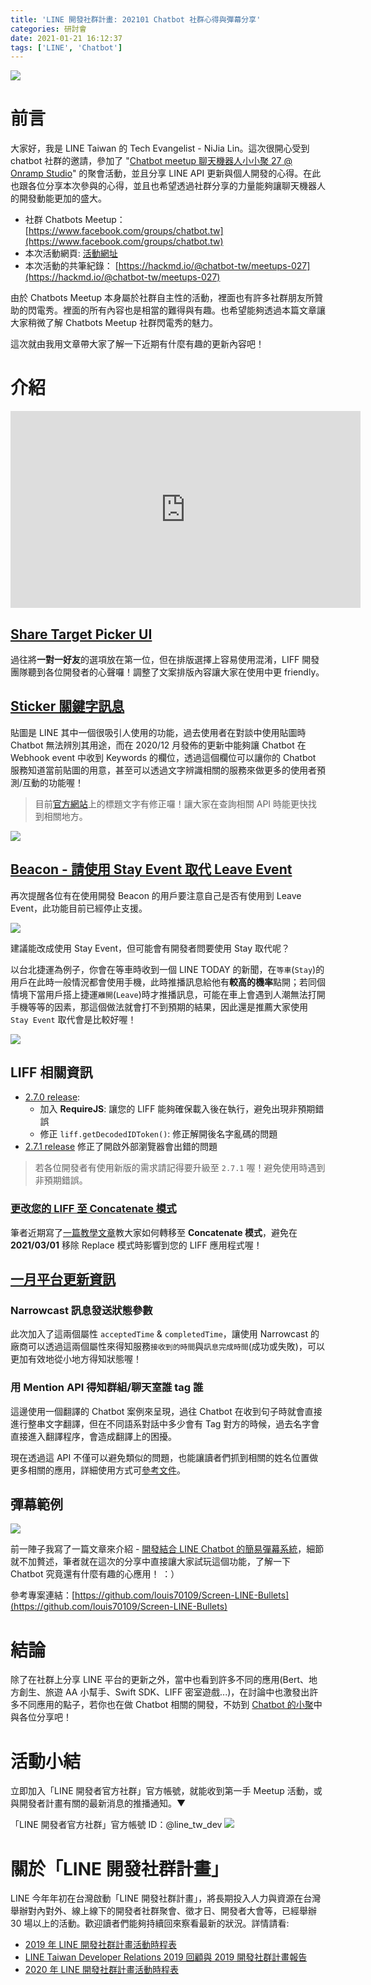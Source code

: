 ```yaml
---
title: 'LINE 開發社群計畫: 202101 Chatbot 社群心得與彈幕分享'
categories: 研討會
date: 2021-01-21 16:12:37
tags: ['LINE', 'Chatbot']
---
```


<style>
  section.compact {
    font-size: 150%  
  }
  img[alt~="center"] {
    display: block;
    margin: 0 auto;
  }
</style>

![](https://nijialin.com/images/2021/chatbot-27/0.jpg)

# 前言

大家好，我是 LINE Taiwan 的 Tech Evangelist - NiJia Lin。這次很開心受到 chatbot 社群的邀請，參加了 "[Chatbot meetup 聊天機器人小小聚 27 @ Onramp Studio](https://events.chatbot.tw/events/26)" 的聚會活動，並且分享 LINE API 更新與個人開發的心得。在此也跟各位分享本次參與的心得，並且也希望透過社群分享的力量能夠讓聊天機器人的開發動能更加的盛大。

- 社群 Chatbots Meetup： [https://www.facebook.com/groups/chatbot.tw](https://www.facebook.com/groups/chatbot.tw)
- 本次活動網頁: [活動網址](https://events.chatbot.tw/events/26)
- 本次活動的共筆紀錄： [https://hackmd.io/@chatbot-tw/meetups-027](https://hackmd.io/@chatbot-tw/meetups-027)

由於 Chatbots Meetup 本身屬於社群自主性的活動，裡面也有許多社群朋友所贊助的閃電秀。裡面的所有內容也是相當的難得與有趣。也希望能夠透過本篇文章讓大家稍微了解 Chatbots Meetup 社群閃電秀的魅力。

這次就由我用文章帶大家了解一下近期有什麼有趣的更新內容吧！

<!-- more -->

# 介紹

<iframe width="560" height="315" src="https://www.youtube.com/embed/OaX09Qp95Yw" frameborder="0" allow="accelerometer; autoplay; clipboard-write; encrypted-media; gyroscope; picture-in-picture" allowfullscreen></iframe>

## [Share Target Picker UI](<(https://developers.line.biz/zh-hant/news/2020/12/01/share-target-picker-ui-improve/)>)

<script async class="speakerdeck-embed" data-slide="3" data-id="72900f18058940949e021bbc93066200" data-ratio="1.77777777777778" src="//speakerdeck.com/assets/embed.js"></script>

過往將**一對一好友**的選項放在第一位，但在排版選擇上容易使用混淆，LIFF 開發團隊聽到各位開發者的心聲囉！調整了文案排版內容讓大家在使用中更 friendly。

## [Sticker 關鍵字訊息](https://developers.line.biz/zh-hant/news/2020/12/02/messaging-api-update-december-2020/)

<script async class="speakerdeck-embed" data-slide="4" data-id="72900f18058940949e021bbc93066200" data-ratio="1.77777777777778" src="//speakerdeck.com/assets/embed.js"></script>

貼圖是 LINE 其中一個很吸引人使用的功能，過去使用者在對談中使用貼圖時 Chatbot 無法辨別其用途，而在 2020/12 月發佈的更新中能夠讓 Chatbot 在 Webhook event 中收到 Keywords 的欄位，透過這個欄位可以讓你的 Chatbot 服務知道當前貼圖的用意，甚至可以透過文字辨識相關的服務來做更多的使用者預測/互動的功能喔！

> 目前[官方網站](https://developers.line.biz/zh-hant/)上的標題文字有修正囉！讓大家在查詢相關 API 時能更快找到相關地方。

![](https://nijialin.com/images/2021/chatbot-27/1.png)

## [Beacon - 請使用 Stay Event 取代 Leave Event](https://developers.line.biz/zh-hant/news/2021/01/07/deprecate-leave-event-for-beacon/)

<script async class="speakerdeck-embed" data-slide="10" data-id="72900f18058940949e021bbc93066200" data-ratio="1.77777777777778" src="//speakerdeck.com/assets/embed.js"></script>

再次提醒各位有在使用開發 Beacon 的用戶要注意自己是否有使用到 Leave Event，此功能目前已經停止支援。

![](https://nijialin.com/images/2021/chatbot-27/3.png)

建議能改成使用 Stay Event，但可能會有開發者問要使用 Stay 取代呢？

以台北捷運為例子，你會在等車時收到一個 LINE TODAY 的新聞，在`等車`(`Stay`)的用戶在此時一般情況都會使用手機，此時推播訊息給他有**較高的機率**點開；若同個情境下當用戶搭上捷運`離開`(`Leave`)時才推播訊息，可能在車上會遇到人潮無法打開手機等等的因素，那這個做法就會打不到預期的結果，因此還是推薦大家使用 `Stay Event` 取代會是比較好喔！

![](https://nijialin.com/images/2021/chatbot-27/2.png)

## LIFF 相關資訊

<script async class="speakerdeck-embed" data-slide="12" data-id="72900f18058940949e021bbc93066200" data-ratio="1.77777777777778" src="//speakerdeck.com/assets/embed.js"></script>

- [2.7.0 release](https://developers.line.biz/zh-hant/news/2021/01/14/release-liff-2-7-0/):
  - 加入 **RequireJS**: 讓您的 LIFF 能夠確保載入後在執行，避免出現非預期錯誤
  - 修正 `liff.getDecodedIDToken()`: 修正解開後名字亂碼的問題
- [2.7.1 release](https://developers.line.biz/zh-hant/news/2021/01/20/release-liff-2-7-1/) 修正了開啟外部瀏覽器會出錯的問題

> 若各位開發者有使用新版的需求請記得要升級至 `2.7.1` 喔！避免使用時遇到非預期錯誤。

### [更改您的 LIFF 至 Concatenate 模式](https://developers.line.biz/zh-hant/news/2021/01/18/remind-discontinue-replace-mode-announcement/)

<script async class="speakerdeck-embed" data-slide="6" data-id="72900f18058940949e021bbc93066200" data-ratio="1.77777777777778" src="//speakerdeck.com/assets/embed.js"></script>

筆者近期寫了[一篇教學文章](https://engineering.linecorp.com/zh-hant/blog/liff-replace-to-concatenate/)教大家如何轉移至 **Concatenate 模式**，避免在 **2021/03/01** 移除 Replace 模式時影響到您的 LIFF 應用程式喔！

## [一月平台更新資訊](https://developers.line.biz/zh-hant/news/2021/01/20/messaging-api-update-january-2021/)

### Narrowcast 訊息發送狀態參數

<script async class="speakerdeck-embed" data-slide="7" data-id="72900f18058940949e021bbc93066200" data-ratio="1.77777777777778" src="//speakerdeck.com/assets/embed.js"></script>

此次加入了這兩個屬性 `acceptedTime` & `completedTime`，讓使用 Narrowcast 的廠商可以透過這兩個屬性來得知服務`接收到的時間`與`訊息完成時間`(成功或失敗)，可以更加有效地從小地方得知狀態喔！

### 用 Mention API 得知群組/聊天室誰 tag 誰

<script async class="speakerdeck-embed" data-slide="9" data-id="72900f18058940949e021bbc93066200" data-ratio="1.77777777777778" src="//speakerdeck.com/assets/embed.js"></script>

這邊使用一個翻譯的 Chatbot 案例來呈現，過往 Chatbot 在收到句子時就會直接進行整串文字翻譯，但在不同語系對話中多少會有 Tag 對方的時候，過去名字會直接進入翻譯程序，會造成翻譯上的困擾。

現在透過這 API 不僅可以避免類似的問題，也能讓讀者們抓到相關的姓名位置做更多相關的應用，詳細使用方式可[參考文件](https://developers.line.biz/zh-hant/reference/messaging-api/#wh-text)。

## 彈幕範例

![](https://nijialin.com/images/2021/chatbot-27/demo.gif)

前一陣子我寫了一篇文章來介紹 - [開發結合 LINE Chatbot 的簡易彈幕系統](https://engineering.linecorp.com/zh-hant/blog/line-chatbot-screen-bullets/)，細節就不加贅述，筆者就在這次的分享中直接讓大家試玩這個功能，了解一下 Chatbot 究竟還有什麼有趣的心應用！ ：）

參考專案連結：[https://github.com/louis70109/Screen-LINE-Bullets](https://github.com/louis70109/Screen-LINE-Bullets)

# 結論

除了在社群上分享 LINE 平台的更新之外，當中也看到許多不同的應用(Bert、地方創生、旅遊 AA 小幫手、Swift SDK、LIFF 密室遊戲...)，在討論中也激發出許多不同應用的點子，若你也在做 Chatbot 相關的開發，不妨到 [Chatbot 的小聚](https://www.facebook.com/groups/chatbot.tw)中與各位分享吧！

# 活動小結

立即加入「LINE 開發者官方社群」官方帳號，就能收到第一手 Meetup 活動，或與開發者計畫有關的最新消息的推播通知。▼

「LINE 開發者官方社群」官方帳號 ID：@line_tw_dev
![](https://www.evanlin.com/images/2020/line-tw-dev-qr.png)

# 關於「LINE 開發社群計畫」

LINE 今年年初在台灣啟動「LINE 開發社群計畫」，將長期投入人力與資源在台灣舉辦對內對外、線上線下的開發者社群聚會、徵才日、開發者大會等，已經舉辦 30 場以上的活動。歡迎讀者們能夠持續回來察看最新的狀況。詳情請看:

- [2019 年 LINE 開發社群計畫活動時程表](https://engineering.linecorp.com/zh-hant/blog/line-taiwan-developer-relations-2019-plan/)
- [LINE Taiwan Developer Relations 2019 回顧與 2019 開發社群計畫報告](https://engineering.linecorp.com/zh-hant/blog/line-taiwan-developer-relations-2019/)
- [2020 年 LINE 開發社群計畫活動時程表](https://engineering.linecorp.com/zh-hant/blog/2020-line-tw-devrel/)
